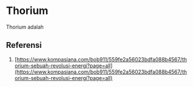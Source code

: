 # Thorium

Thorium adalah

## Referensi

1. [https://www.kompasiana.com/bob911/559fe2a56023bdfa088b4567/thorium-sebuah-revolusi-energi?page=all](https://www.kompasiana.com/bob911/559fe2a56023bdfa088b4567/thorium-sebuah-revolusi-energi?page=all)
